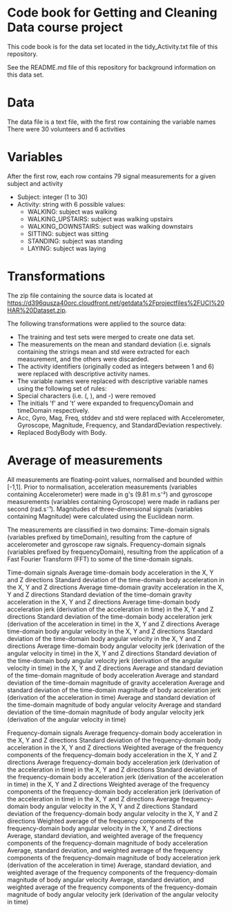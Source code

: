 # Code book for Getting and Cleaning Data course project

This code book is for the data set located in the tidy_Activity.txt file of this repository.

See the README.md file of this repository for background information on this data set.

# Data
The data file is a text file, with the first row containing the variable names
There were 30 volunteers and 6 activities

# Variables
After the first row, each row contains 79 signal measurements for a given subject and activity

 - Subject: integer (1 to 30)
 - Activity: string with 6 possible values:
    - WALKING: subject was walking
    - WALKING_UPSTAIRS: subject was walking upstairs
    - WALKING_DOWNSTAIRS: subject was walking downstairs
    - SITTING: subject was sitting
    - STANDING: subject was standing
    - LAYING: subject was laying

# Transformations 
The zip file containing the source data is located at https://d396qusza40orc.cloudfront.net/getdata%2Fprojectfiles%2FUCI%20HAR%20Dataset.zip.

The following transformations were applied to the source data:
  - The training and test sets were merged to create one data set.
  - The measurements on the mean and standard deviation (i.e. signals containing the strings mean and std were extracted for each measurement, and the others were discarded.
  - The activity identifiers (originally coded as integers between 1 and 6) were replaced with descriptive activity names.
  - The variable names were replaced with descriptive variable names using the following set of rules: 
   - Special characters (i.e. (, ), and -) were removed
   - The initials 'f' and 't' were expanded to frequencyDomain and timeDomain respectively.
   - Acc, Gyro, Mag, Freq, stddev and std were replaced with Accelerometer, Gyroscope, Magnitude, Frequency, and StandardDeviation respectively.
   - Replaced BodyBody with Body.

# Average of measurements 
  All measurements are floating-point values, normalised and bounded within [-1,1].
  Prior to normalisation, acceleration measurements (variables containing Accelerometer) were made in g's (9.81 m.s⁻²) and gyroscope measurements (variables containing Gyroscope) were made in radians per second (rad.s⁻¹).
  Magnitudes of three-dimensional signals (variables containing Magnitude) were calculated using the Euclidean norm.

The measurements are classified in two domains:
  Time-domain signals (variables prefixed by timeDomain), resulting from the capture of accelerometer and gyroscope raw signals.
  Frequency-domain signals (variables prefixed by frequencyDomain), resulting from the application of a Fast Fourier Transform (FFT) to some of the time-domain signals.

Time-domain signals
  Average time-domain body acceleration in the X, Y and Z directions
  Standard deviation of the time-domain body acceleration in the X, Y and Z directions
  Average time-domain gravity acceleration in the X, Y and Z directions
  Standard deviation of the time-domain gravity acceleration in the X, Y and Z directions
  Average time-domain body acceleration jerk (derivation of the acceleration in time) in the X, Y and Z directions
  Standard deviation of the time-domain body acceleration jerk (derivation of the acceleration in time) in the X, Y and Z directions
  Average time-domain body angular velocity in the X, Y and Z directions
  Standard deviation of the time-domain body angular velocity in the X, Y and Z directions
  Average time-domain body angular velocity jerk (derivation of the angular velocity in time) in the X, Y and Z directions
  Standard deviation of the time-domain body angular velocity jerk (derivation of the angular velocity in time) in the X, Y and Z directions
  Average and standard deviation of the time-domain magnitude of body acceleration
  Average and standard deviation of the time-domain magnitude of gravity acceleration
  Average and standard deviation of the time-domain magnitude of body acceleration jerk (derivation of the acceleration in time)
  Average and standard deviation of the time-domain magnitude of body angular velocity
  Average and standard deviation of the time-domain magnitude of body angular velocity jerk (derivation of the angular velocity in time)

Frequency-domain signals
  Average frequency-domain body acceleration in the X, Y and Z directions
  Standard deviation of the frequency-domain body acceleration in the X, Y and Z directions
  Weighted average of the frequency components of the frequency-domain body acceleration in the X, Y and Z directions
  Average frequency-domain body acceleration jerk (derivation of the acceleration in time) in the X, Y and Z directions
  Standard deviation of the frequency-domain body acceleration jerk (derivation of the acceleration in time) in the X, Y and Z directions
  Weighted average of the frequency components of the frequency-domain body acceleration jerk (derivation of the acceleration in time) in the X, Y and Z directions
  Average frequency-domain body angular velocity in the X, Y and Z directions
  Standard deviation of the frequency-domain body angular velocity in the X, Y and Z directions
  Weighted average of the frequency components of the frequency-domain body angular velocity in the X, Y and Z directions
  Average, standard deviation, and weighted average of the frequency components of the frequency-domain magnitude of body acceleration
  Average, standard deviation, and weighted average of the frequency components of the frequency-domain magnitude of body acceleration jerk (derivation of the acceleration in time)
  Average, standard deviation, and weighted average of the frequency components of the frequency-domain magnitude of body angular velocity
  Average, standard deviation, and weighted average of the frequency components of the frequency-domain magnitude of body angular velocity jerk (derivation of the angular velocity in time)
